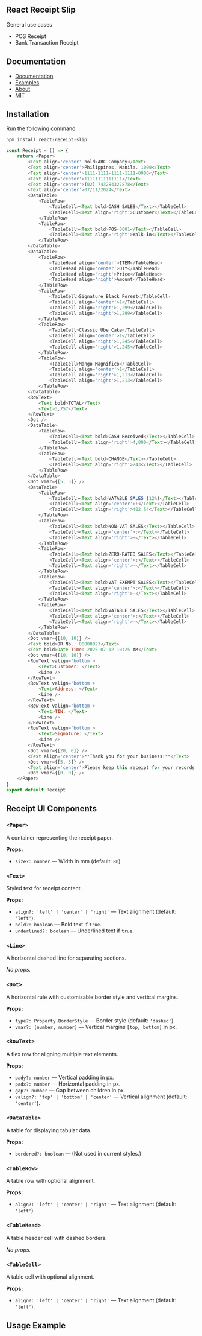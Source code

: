 ## React Receipt Slip

General use cases
- POS Receipt
- Bank Transaction Receipt

## Documentation
- [Documentation]()
- [Examples]()
- [About]()
- [MIT]()

## Installation

Run the following command

```bash
npm install react-receipt-slip
```


```js
const Receipt = () => {
    return <Paper>
        <Text align='center' bold>ABC Company</Text>
        <Text align='center'>Philippines, Manila. 1000</Text>
        <Text align='center'>1111-1111-1111-1111-0000</Text>
        <Text align='center'>11111111111111</Text>
        <Text align='center'>(02) 743284327878</Text>
        <Text align='center'>07/11/2024</Text>
        <DataTable>
            <TableRow>
                <TableCell><Text bold>CASH SALES</Text></TableCell>
                <TableCell><Text align='right'>Customer</Text></TableCell>
            </TableRow>
            <TableRow>
                <TableCell><Text bold>POS-0001</Text></TableCell>
                <TableCell><Text align='right'>Walk-in</Text></TableCell>
            </TableRow>
        </DataTable>
        <DataTable>
            <TableRow>
                <TableHead align='center'>ITEM</TableHead>
                <TableHead align='center'>QTY</TableHead>
                <TableHead align='right'>Price</TableHead>
                <TableHead align='right'>Amount</TableHead>
            </TableRow>
            <TableRow>
                <TableCell>Signature Black Forest</TableCell>
                <TableCell align='center'>1</TableCell>
                <TableCell align='right'>1,299</TableCell>
                <TableCell align='right'>1,299</TableCell>
            </TableRow>
            <TableRow>
                <TableCell>Classic Ube Cake</TableCell>
                <TableCell align='center'>1</TableCell>
                <TableCell align='right'>1,245</TableCell>
                <TableCell align='right'>1,245</TableCell>
            </TableRow>
            <TableRow>
                <TableCell>Mango Magnifico</TableCell>
                <TableCell align='center'>1</TableCell>
                <TableCell align='right'>1,213</TableCell>
                <TableCell align='right'>1,213</TableCell>
            </TableRow>
        </DataTable>
        <RowText>
            <Text bold>TOTAL</Text>
            <Text>3,757</Text>
        </RowText>
        <Dot />
        <DataTable>
            <TableRow>
                <TableCell><Text bold>CASH Received</Text></TableCell>
                <TableCell><Text align='right'>4,000</Text></TableCell>
            </TableRow>
            <TableRow>
                <TableCell><Text bold>CHANGE</Text></TableCell>
                <TableCell><Text align='right'>243</Text></TableCell>
            </TableRow>
        </DataTable>
        <Dot vmar={[5, 5]} />
        <DataTable>
            <TableRow>
                <TableCell><Text bold>VATABLE SALES (12%)</Text></TableCell>
                <TableCell><Text align='center'>:</Text></TableCell>
                <TableCell><Text align='right'>402.54</Text></TableCell>
            </TableRow>
            <TableRow>
                <TableCell><Text bold>NON-VAT SALES</Text></TableCell>
                <TableCell><Text align='center'>:</Text></TableCell>
                <TableCell><Text align='right'>-</Text></TableCell>
            </TableRow>
            <TableRow>
                <TableCell><Text bold>ZERO-RATED SALES</Text></TableCell>
                <TableCell><Text align='center'>:</Text></TableCell>
                <TableCell><Text align='right'>-</Text></TableCell>
            </TableRow>
            <TableRow>
                <TableCell><Text bold>VAT EXEMPT SALES</Text></TableCell>
                <TableCell><Text align='center'>:</Text></TableCell>
                <TableCell><Text align='right'>-</Text></TableCell>
            </TableRow>
            <TableRow>
                <TableCell><Text bold>VATABLE SALES</Text></TableCell>
                <TableCell><Text align='center'>:</Text></TableCell>
                <TableCell><Text align='right'>-</Text></TableCell>
            </TableRow>
        </DataTable>
        <Dot vmar={[10, 10]} />
        <Text bold>OR No.: 00000023</Text>
        <Text bold>Date Time: 2025-07-12 10:25 AM</Text>
        <Dot vmar={[10, 10]} />
        <RowText valign='bottom'>
            <Text>Customer: </Text>
            <Line />
        </RowText>
        <RowText valign='bottom'>
            <Text>Address: </Text>
            <Line />
        </RowText>
        <RowText valign='bottom'>
            <Text>TIN: </Text>
            <Line />
        </RowText>
        <RowText valign='bottom'>
            <Text>Signature: </Text>
            <Line />
        </RowText>
        <Dot vmar={[20, 0]} />
        <Text align='center'>**Thank you for your business!**</Text>
        <Dot vmar={[5, 5]} />
        <Text align='center'>Please keep this receipt for your records.</Text>
        <Dot vmar={[0, 0]} />
    </Paper>
}
export default Receipt
```


## Receipt UI Components

### `<Paper>`

A container representing the receipt paper.

**Props:**
- `size?: number` — Width in mm (default: `80`).

### `<Text>`

Styled text for receipt content.

**Props:**
- `align?: 'left' | 'center' | 'right'` — Text alignment (default: `'left'`).
- `bold?: boolean` — Bold text if `true`.
- `underlined?: boolean` — Underlined text if `true`.

### `<Line>`

A horizontal dashed line for separating sections.

_No props._

### `<Dot>`

A horizontal rule with customizable border style and vertical margins.

**Props:**
- `type?: Property.BorderStyle` — Border style (default: `'dashed'`).
- `vmar?: [number, number]` — Vertical margins `[top, bottom]` in px.

### `<RowText>`

A flex row for aligning multiple text elements.

**Props:**
- `pady?: number` — Vertical padding in px.
- `padx?: number` — Horizontal padding in px.
- `gap?: number` — Gap between children in px.
- `valign?: 'top' | 'bottom' | 'center'` — Vertical alignment (default: `'center'`).

### `<DataTable>`

A table for displaying tabular data.

**Props:**
- `bordered?: boolean` — (Not used in current styles.)

### `<TableRow>`

A table row with optional alignment.

**Props:**
- `align?: 'left' | 'center' | 'right'` — Text alignment (default: `'left'`).

### `<TableHead>`

A table header cell with dashed borders.

_No props._

### `<TableCell>`

A table cell with optional alignment.

**Props:**
- `align?: 'left' | 'center' | 'right'` — Text alignment (default: `'left'`).

## Usage Example
